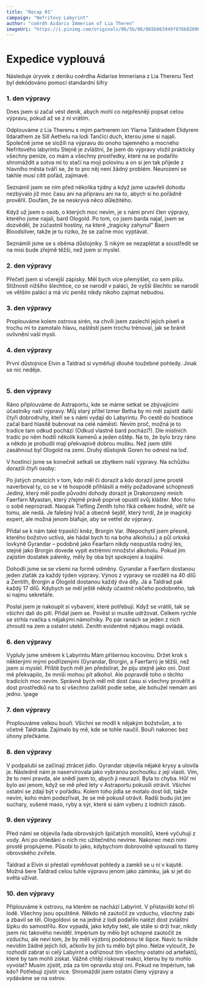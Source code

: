 ```yaml
---
title: "Recap 01"
campaign: "Nefritový Labyrint"
author: "coérdh Aidaris Immerian of Lia Theren"
imageUri: "https://i.pinimg.com/originals/06/5b/06/065b063949f876b82096c7cbf8240bba.jpg"
---
```


# Expedice vyplouvá

Následuje úryvek z deníku coérdha Aidarise Immeriana z Lia Therenu
Text byl dekódováno pomocí standardní šifry

### 1. den výpravy

Dnes jsem si začal vést deník, abych mohl co nejpřesněji popsat celou výpravu, pokud až se z ní vrátím.

Odplouváme z Lia Therenu s mým partnerem ion Ylarna Taldradem Elidyrem Ildarathem ze Sill Aethelu na lodi Tančící duch, kterou jsme si najali. Společně jsme se složili na výpravu do onoho tajemného a mocného Nefritového labyrintu Stejně je zvláštní, že jsem do výpravy vložil prakticky všechny peníze, co mám a všechny prostředky, které na se podařilo shromáždit a sotva mi to stačí na moji polovinu a on si jen tak přijede z hlavního města tváří se, že to pro něj není žádný problém. Neurození se takhle musí cítit pořád, zajímavé.

Seznámil jsem se ním před několika týdny a když jsme uzavřeli dohodu nezbývalo již moc času ani na přípravu ani na to, abych si ho pořádně prověřil. Doufám, že se neskrývá něco důležitého.

Když už jsem o osob, o kterých moc nevím, je s námi první člen výpravy, kterého jsme najali, bard Ologold. Po tom, co jsem barda najal, jsem se dozvěděl, že zúčastnil hostiny, na které „tragicky zahynul“ Baern Bloodsilver, takže je tu riziko, že se začne moc vyptávat.

Seznámili jsme se s oběma důstojníky. S nikým se nezaplétat a soustředit se na misi bude zřejmě těžší, než jsem si myslel.

### 2. den výpravy

Přečetl jsem si včerejší zápisky. Měl bych více přemýšlet, co sem píšu. Stížnosti nižšího šlechtice, co se narodil v paláci, že vyšší šlechtic se narodil ve větším paláci a má víc peněz nikdy nikoho zajímat nebudou.

### 3. den výpravy

Proplouváme kolem ostrova sirén, na chvíli jsem zaslechl jejich píseň a trochu mi to zamotalo hlavu, naštěstí jsem trochu trénoval, jak se bránit ovlivnění vaší mysli.

### 4. den výpravy

První důstojnice Elvin a Taldrad si vyměňují dlouhé toužebné pohledy. Jinak se nic neděje.

```

```

### 5. den výpravy

Ráno připlouváme do Astraportu, kde se máme setkat se zbývajícími účastníky naší výpravy. Můj starý přítel Izmer Betha by mi měl zajistit další čtyři dobrodruhy, kteří se s námi vydají do Labyrintu.
Po cestě do hostince začal bard hlasitě bubnovat na celé náměstí. Nevím proč, možná je to tradice tam odkud pochází (Odkud vlastně bard pochází?). Dle místních tradic po něm hodili několik kamenů a jeden oštěp. Na to, že bylo brzy ráno a někdo je probudil mají překvapivě dobrou mušku. Než jsem stihl zasáhnout byl Ologold na zemi. Druhý důstojník Goren ho odnesl na loď.

V hostinci jsme se konečně setkali se zbytkem naší výpravy. Na schůzku dorazili čtyři osoby:

Po jistých zmatcích v tom, kdo měl či dorazit a kdo dorazil jsme prostě naverboval ty, co se v té hospodě přihlásili a měly požadované schopnosti Jediný, který měl podle původní dohody dorazit je Drakorozený mnich Faerfarn Myastan, který zřejmě právě poprvé opustil svůj klášter. Moc toho o sobě neprozradí. Naopak Tiefling Zenith toho říká celkem hodně, věřit se tomu, ale nedá. Je falešný hráč a obecně šejdíř, který tvrdí, že je magický expert, ale možná jenom blafuje, aby se vetřel do výpravy.

Přidal se k nám také trpasličí kněz, Brorgin Var. (Nepochytil jsem přesně, kterého božstvo uctívá, ale hádal bych to na boha alkoholu.) a půl orkská lovkyně Gyrandar – podobně jako Fearfarn nikdy neopustila rodný les, stejně jako Brorgin dovede vypít extrémní množství alkoholu. Pokud jim zajistím dostatek pálenky, měly by oba být spokojení a loajální.

Dohodli jsme se se všemi na formě odměny. Gyrandar a Faerfarn dostanou jeden zlaťák za každý týden výpravy. Výnos z výpravy se rozdělí na 40 dílů a Zentith, Brorgin a Ologold dostanou každý dva díly. Já a Taldrad pak každý 17 dílů. Kdybych se měl ještě někdy účastnit něčeho podobného, tak si najmu sekretáře.

Poslal jsem je nakoupit si vybavení, které potřebují. Když se vrátili, tak se všichni dali do pití. Přidal jsem se. Pověst si musíte udržovat. Celkem rychle se strhla rvačka s nějakými námořníky. Po pár ranách se jeden z nich zhroutil na zem a ostatní utekli. Zenith evidentně nějakou magii ovládá.

### 6. den výpravy

Vypluly jsme směrem k Labyrintu Mám příšernou kocovinu. Držet krok s některými mými podřízenými (Gyrandar, Brorgin, a Faerfarn) je těžší, než jsem si myslel. Příště bych měl jen předstírat, že piju stejně jako oni. Dost mě překvapilo, že mniši mohou pít alkohol. Ale popravdě toho o těchto tradicích moc nevím. Správně bych měl mít dost času si všechny prověřit a dost prostředků na to si všechno zařídit podle sebe, ale bohužel nemám ani jedno.
\page

### 7. den výpravy

Proplouváme velkou bouří. Všichni se modlí k nějakým božstvům, a to včetně Taldrada. Zajímalo by mě, kde se tohle naučil. Bouři nakonec bez úhony přečkáme.

### 8. den výpravy

V podpalubí se začínají ztrácet jídlo. Gyrandar objevila nějaké krysy a ulovila je. Následně nám je naservírovala jako vybranou pochoutku z její vlasti. Vím, že to není pravda, ale snědl jsem to, abych ji neurazil. Byla to chyba. Hůř mi bylo asi jenom, když se mě před lety v Astraportu pokusili otrávit. Všichni ostatní se zdají být v pořádku. Kolem toho jídla se motalo dost lidí, takže nevím, koho mám podezřívat, že se mě pokusil otrávit. Radši budu jíst jen suchary, sušené maso, ryby a sýr, které si sám vyberu z lodních zásob.

### 9. den výpravy

Před námi se objevila řada obrovských špičatých monolitů, které vyčuhují z vody. Ani po ohledání o nich nic užitečného nevíme. Nakonec mezi nimi prostě proplujeme. Působí to jako, kdybychom dobrovolně vplouvali to tlamy obrovského zvířete.

Taldrad a Elvin si přestali vyměňovat pohledy a zamkli se u ní v kajutě. Možná bere Taldrad celou tuhle výpravu jenom jako záminku, jak si jet do světa užívat.

### 10. den výpravy

Připlouváme k ostrovu, na kterém se nachází Labyrint. V přístavišti kotví tři lodě. Všechny jsou opuštěné. Někdo ně zaútočil ze vzduchu, všechny zabi a zbavil se těl. Ologoldovi se na jedné z lodí podařilo nalézt dost zvláštní šipku do samostřílu. Kov vypadá, jako kdyby tekl, ale stále si drží tvar, nikdy jsem nic takového neviděl. Impérium by mělo být schopné zaútočit ze vzduchu, ale neví tom, že by měli výzbroj podobnou té šipce. Navíc tu nikde nevidím žádné jejich lidi, ačkoliv by jich tu mělo být plno. Nelze vyloučit, že rozhodil zabrat si celý Labyirnt a odříznout tím všechny ostatní od artefaktů, které by tam mohli získat. Vážně chtějí riskovat reakci, kterou by to mohlo vyvolat? Musím zjistit, zda za tím opravdu stojí oni. Pokud ne Impérium, tak kdo? Potřebuji zjistit více. Shromáždil jsem ostatní členy výpravy a vydáváme se na ostrov.
